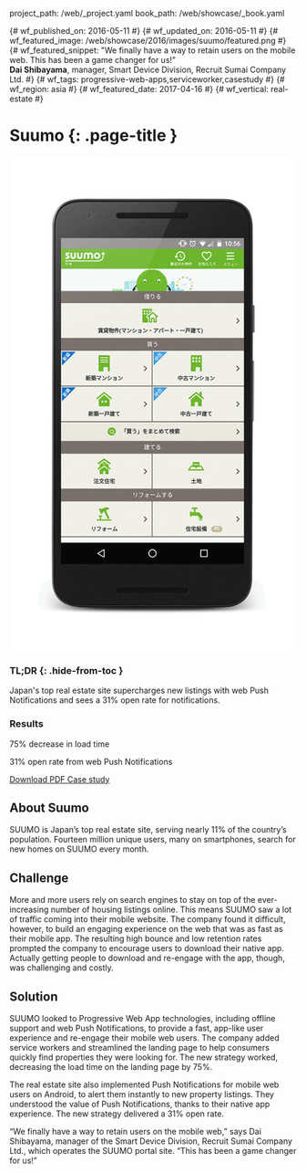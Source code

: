 project_path: /web/_project.yaml
book_path: /web/showcase/_book.yaml

{# wf_published_on: 2016-05-11 #}
{# wf_updated_on: 2016-05-11 #}
{# wf_featured_image: /web/showcase/2016/images/suumo/featured.png #}
{# wf_featured_snippet: "We finally have a way to retain users on the mobile web. This has been a game changer for us!"<br><b>Dai Shibayama</b>, manager, Smart Device Division, Recruit Sumai Company Ltd. #}
{# wf_tags: progressive-web-apps,serviceworker,casestudy #}
{# wf_region: asia #}
{# wf_featured_date: 2017-04-16 #}
{# wf_vertical: real-estate #}

# Suumo {: .page-title }

<img src="images/suumo/suumo_framed.gif" class="attempt-right">

### TL;DR {: .hide-from-toc }

Japan's top real estate site supercharges new listings with web Push
Notifications and sees a 31% open rate for notifications.

### Results

<span class="compare-yes"></span> 75% decrease in load time

<span class="compare-yes"></span> 31% open rate from web Push Notifications

<a class="button button-primary" href="pdfs/suumo.pdf">
  Download PDF Case study
</a>

## About Suumo

SUUMO is Japan’s top real estate site, serving nearly 11% of the country’s 
population. Fourteen million unique users, many on smartphones, search for
new homes on SUUMO every month.

## Challenge

More and more users rely on search engines to stay on top of the
ever-increasing number of housing listings online. This means SUUMO saw a lot
of traffic coming into their mobile website. The company found it difficult,
however, to build an engaging experience on the web that was as fast as their
mobile app. The resulting high bounce and low retention rates prompted the
company to encourage users to download their native app. Actually getting
people to download and re-engage with the app, though, was challenging and
costly. 


## Solution

SUUMO looked to Progressive Web App technologies, including offline support
and web Push Notifications, to provide a fast, app-like user experience and
re-engage their mobile web users. The company added service workers and
streamlined the landing page to help consumers quickly find properties they
were looking for. The new strategy worked, decreasing the load time on the
landing page by 75%.

The real estate site also implemented Push Notifications for mobile web
users on Android, to alert them instantly to new property listings. They
understood the value of Push Notifications, thanks to their native app
experience. The new strategy delivered a 31% open rate. 

“We finally have a way to retain users on the mobile web,” says Dai
Shibayama, manager of the Smart Device Division, Recruit Sumai Company Ltd.,
which operates the SUUMO portal site. “This has been a game changer for us!” 

